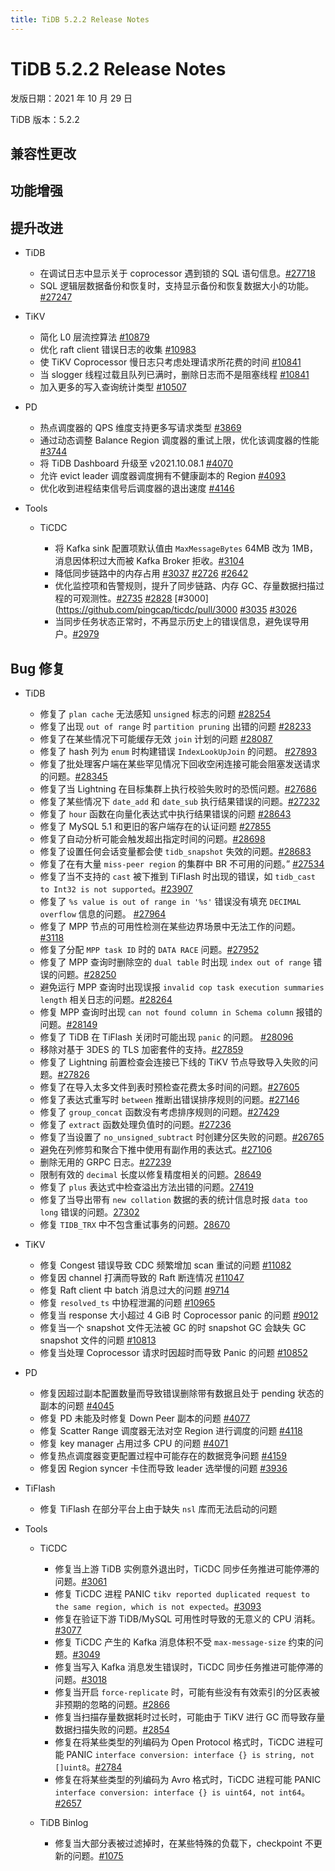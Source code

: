 ```yaml
---
title: TiDB 5.2.2 Release Notes
---
```


# TiDB 5.2.2 Release Notes

发版日期：2021 年 10 月 29 日

TiDB 版本：5.2.2

## 兼容性更改

## 功能增强

## 提升改进

+ TiDB

    - 在调试日志中显示关于 coprocessor 遇到锁的 SQL 语句信息。[#27718](https://github.com/pingcap/tidb/issues/27718)
    - SQL 逻辑层数据备份和恢复时，支持显示备份和恢复数据大小的功能。[#27247](https://github.com/pingcap/tidb/issues/27247)

+ TiKV

    - 简化 L0 层流控算法 [#10879](https://github.com/tikv/tikv/issues/10879)
    - 优化 raft client 错误日志的收集 [#10983](https://github.com/tikv/tikv/pull/10983)
    - 使 TiKV Coprocessor 慢日志只考虑处理请求所花费的时间 [#10841](https://github.com/tikv/tikv/issues/10841)
    - 当 slogger 线程过载且队列已满时，删除日志而不是阻塞线程 [#10841](https://github.com/tikv/tikv/issues/10841)
    - 加入更多的写入查询统计类型 [#10507](https://github.com/tikv/tikv/issues/10507)

+ PD

    - 热点调度器的 QPS 维度支持更多写请求类型 [#3869](https://github.com/tikv/pd/issues/3869)
    - 通过动态调整 Balance Region 调度器的重试上限，优化该调度器的性能 [#3744](https://github.com/tikv/pd/issues/3744)
    - 将 TiDB Dashboard 升级至 v2021.10.08.1 [#4070](https://github.com/tikv/pd/pull/4070)
    - 允许 evict leader 调度器调度拥有不健康副本的 Region [#4093](https://github.com/tikv/pd/issues/4093)
    - 优化收到进程结束信号后调度器的退出速度 [#4146](https://github.com/tikv/pd/issues/4146)

+ Tools

    + TiCDC

        - 将 Kafka sink 配置项默认值由 `MaxMessageBytes` 64MB 改为 1MB，消息因体积过大而被 Kafka Broker 拒收。[#3104](https://github.com/pingcap/ticdc/pull/3104)
        - 降低同步链路中的内存占用 [#3037](https://github.com/pingcap/ticdc/pull/3037) [#2726](https://github.com/pingcap/ticdc/pull/2726) [#2642](https://github.com/pingcap/ticdc/pull/2642)
        - 优化监控项和告警规则，提升了同步链路、内存 GC、存量数据扫描过程的可观测性。[#2735](https://github.com/pingcap/ticdc/pull/2735) [#2828](https://github.com/pingcap/ticdc/pull/2828) [#3000](https://github.com/pingcap/ticdc/pull/3000 [#3035](https://github.com/pingcap/ticdc/pull/3035) [#3026](https://github.com/pingcap/ticdc/pull/3026)
        - 当同步任务状态正常时，不再显示历史上的错误信息，避免误导用户。[#2979](https://github.com/pingcap/ticdc/pull/2979)

## Bug 修复

+ TiDB

    - 修复了 `plan cache` 无法感知 `unsigned` 标志的问题 [#28254](https://github.com/pingcap/tidb/issues/28254)
    - 修复了出现 `out of range` 时 `partition pruning` 出错的问题 [#28233](https://github.com/pingcap/tidb/issues/28233)
    - 修复了在某些情况下可能缓存无效 `join` 计划的问题 [#28087](https://github.com/pingcap/tidb/issues/28087)
    - 修复了 hash 列为 `enum` 时构建错误 `IndexLookUpJoin` 的问题。 [#27893](https://github.com/pingcap/tidb/issues/27893)
    - 修复了批处理客户端在某些罕见情况下回收空闲连接可能会阻塞发送请求的问题。[#28345](https://github.com/pingcap/tidb/pull/28345)
    - 修复了当 Lightning 在目标集群上执行校验失败时的恐慌问题。[#27686](https://github.com/pingcap/tidb/pull/27686)
    - 修复了某些情况下 `date_add` 和 `date_sub` 执行结果错误的问题。[#27232](https://github.com/pingcap/tidb/issues/27232)
    - 修复了 `hour` 函数在向量化表达式中执行结果错误的问题 [#28643](https://github.com/pingcap/tidb/issues/28643)
    - 修复了 MySQL 5.1 和更旧的客户端存在的认证问题 [#27855](https://github.com/pingcap/tidb/issues/27855)
    - 修复了自动分析可能会触发超出指定时间的问题。[#28698](https://github.com/pingcap/tidb/issues/28698)
    - 修复了设置任何会话变量都会使 `tidb_snapshot` 失效的问题。[#28683](https://github.com/pingcap/tidb/pull/28683)
    - 修复了在有大量 `miss-peer region` 的集群中 BR 不可用的问题。” [#27534](https://github.com/pingcap/tidb/issues/27534)
    - 修复了当不支持的 `cast` 被下推到 TiFlash 时出现的错误，如 `tidb_cast to Int32 is not supported`。[#23907](https://github.com/pingcap/tidb/issues/23907)
    - 修复了 `%s value is out of range in '%s'` 错误没有填充 `DECIMAL overflow` 信息的问题。 [#27964](https://github.com/pingcap/tidb/issues/27964)
    - 修复了 MPP 节点的可用性检测在某些边界场景中无法工作的问题。 [#3118](https://github.com/pingcap/tics/issues/3118)
    - 修复了分配 `MPP task ID` 时的 `DATA RACE` 问题。[#27952](https://github.com/pingcap/tidb/issues/27952)
    - 修复了 MPP 查询时删除空的 `dual table` 时出现 `index out of range` 错误的问题。[#28250](https://github.com/pingcap/tidb/issues/28250)
    - 避免运行 MPP 查询时出现误报 `invalid cop task execution summaries length` 相关日志的问题。[#28264](https://github.com/pingcap/tidb/pull/28264)
    - 修复 MPP 查询时出现 `can not found column in Schema column` 报错的问题。[#28149](https://github.com/pingcap/tidb/pull/28149)
    - 修复了 TiDB 在 TiFlash 关闭时可能出现 `panic` 的问题。 [#28096](https://github.com/pingcap/tidb/issues/28096)
    - 移除对基于 3DES 的 TLS 加密套件的支持。[#27859](https://github.com/pingcap/tidb/pull/27859)
    - 修复了 Lightning 前置检查会连接已下线的 TiKV 节点导致导入失败的问题。[#27826](https://github.com/pingcap/tidb/pull/27826)
    - 修复了在导入太多文件到表时预检查花费太多时间的问题。[#27605](https://github.com/pingcap/tidb/issues/27605)
    - 修复了表达式重写时 `between` 推断出错误排序规则的问题。[#27146](https://github.com/pingcap/tidb/issues/27146)
    - 修复了 `group_concat` 函数没有考虑排序规则的问题。[#27429](https://github.com/pingcap/tidb/issues/27429)
    - 修复了 `extract` 函数处理负值时的问题。[#27236](https://github.com/pingcap/tidb/issues/27236)
    - 修复了当设置了 `no_unsigned_subtract` 时创建分区失败的问题。[#26765](https://github.com/pingcap/tidb/issues/26765)
    - 避免在列修剪和聚合下推中使用有副作用的表达式。[#27106](https://github.com/pingcap/tidb/issues/27106)
    - 删除无用的 GRPC 日志。[#27239](https://github.com/pingcap/tidb/pull/27239)
    - 限制有效的 `decimal` 长度以修复精度相关的问题。[28649](https://github.com/pingcap/tidb/pull/28649)
    - 修复了 `plus` 表达式中检查溢出方法出错的问题。[27419](https://github.com/pingcap/tidb/pull/27419)
    - 修复了当导出带有 `new collation` 数据的表的统计信息时报 `data too long` 错误的问题。[27302](https://github.com/pingcap/tidb/pull/27302)
    - 修复 `TIDB_TRX` 中不包含重试事务的问题。[28670](https://github.com/pingcap/tidb/pull/28670)

+ TiKV

    - 修复 Congest 错误导致 CDC 频繁增加 scan 重试的问题 [#11082](https://github.com/tikv/tikv/issues/11082)
    - 修复因 channel 打满而导致的 Raft 断连情况 [#11047](https://github.com/tikv/tikv/issues/11047)
    - 修复 Raft client 中 batch 消息过大的问题 [#9714](https://github.com/tikv/tikv/issues/9714)
    - 修复 `resolved_ts` 中协程泄漏的问题 [#10965](https://github.com/tikv/tikv/issues/10965)
    - 修复当 response 大小超过 4 GiB 时 Coprocessor panic 的问题 [#9012](https://github.com/tikv/tikv/issues/9012)
    - 修复当一个 snapshot 文件无法被 GC 的时 snapshot GC 会缺失 GC snapshot 文件的问题 [#10813](https://github.com/tikv/tikv/issues/10813)
    - 修复当处理 Coprocessor 请求时因超时而导致 Panic 的问题 [#10852](https://github.com/tikv/tikv/issues/10852)

+ PD

    - 修复因超过副本配置数量而导致错误删除带有数据且处于 pending 状态的副本的问题 [#4045](https://github.com/tikv/pd/issues/4045)
    - 修复 PD 未能及时修复 Down Peer 副本的问题 [#4077](https://github.com/tikv/pd/issues/4077)
    - 修复 Scatter Range 调度器无法对空 Region 进行调度的问题 [#4118](https://github.com/tikv/pd/pull/4118)
    - 修复 key manager 占用过多 CPU 的问题 [#4071](https://github.com/tikv/pd/issues/4071)
    - 修复热点调度器变更配置过程中可能存在的数据竞争问题 [#4159](https://github.com/tikv/pd/issues/4159)
    - 修复因  Region syncer 卡住而导致 leader 选举慢的问题 [#3936](https://github.com/tikv/pd/issues/3936) 

+ TiFlash

    - 修复 TiFlash 在部分平台上由于缺失 `nsl` 库而无法启动的问题

+ Tools

    + TiCDC

        - 修复当上游 TiDB 实例意外退出时，TiCDC 同步任务推进可能停滞的问题。[#3061](https://github.com/pingcap/ticdc/issues/3061)
        - 修复 TiCDC 进程 PANIC `tikv reported duplicated request to the same region, which is not expected`。[#3093](https://github.com/pingcap/ticdc/pull/3093)
        - 修复在验证下游 TiDB/MySQL 可用性时导致的无意义的 CPU 消耗。[#3077](https://github.com/pingcap/ticdc/pull/3077)
        - 修复 TiCDC 产生的 Kafka 消息体积不受 `max-message-size` 约束的问题。[#3049](https://github.com/pingcap/ticdc/pull/3049)
        - 修复当写入 Kafka 消息发生错误时，TiCDC 同步任务推进可能停滞的问题。[#3018](https://github.com/pingcap/ticdc/pull/3018)
        - 修复当开启 `force-replicate` 时，可能有些没有有效索引的分区表被非预期的忽略的问题。[#2866](https://github.com/pingcap/ticdc/pull/2866)
        - 修复当扫描存量数据耗时过长时，可能由于 TiKV 进行 GC 而导致存量数据扫描失败的问题。[#2854](https://github.com/pingcap/ticdc/pull/2854)
        - 修复在将某些类型的列编码为 Open Protocol 格式时，TiCDC 进程可能 PANIC `interface conversion: interface {} is string, not []uint8`。[#2784](https://github.com/pingcap/ticdc/pull/2784)
        - 修复在将某些类型的列编码为 Avro 格式时，TiCDC 进程可能 PANIC `interface conversion: interface {} is uint64, not int64`。[#2657](https://github.com/pingcap/ticdc/pull/2657)
    
    + TiDB Binlog

        - 修复当大部分表被过滤掉时，在某些特殊的负载下，checkpoint 不更新的问题。[#1075](https://github.com/pingcap/tidb-binlog/pull/1075)